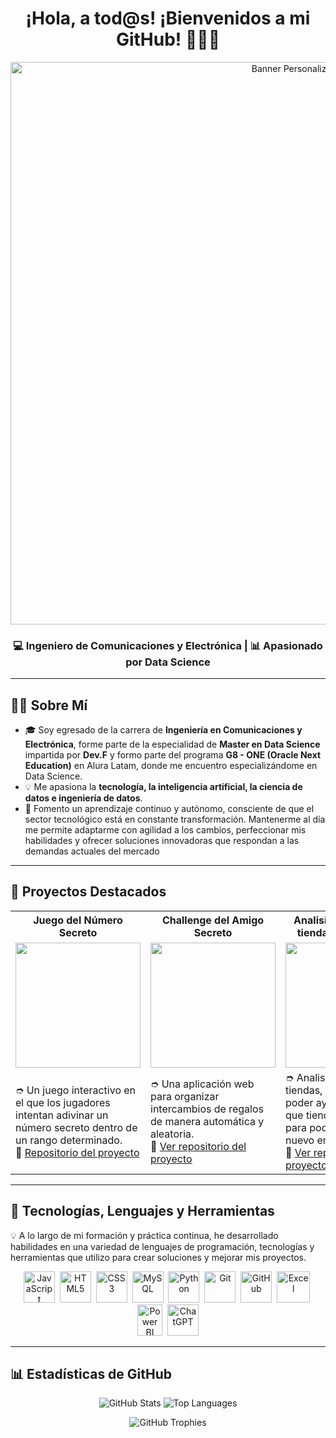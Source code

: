 <h1 align="center">¡Hola, a tod@s! ¡Bienvenidos a mi GitHub! 👨‍💻🌐</h1>
<!-- Encabezado con imagen personalizada -->
<p align="center">
  <img src="https://i.ytimg.com/vi/_ITiwPMUzho/maxresdefault.jpg" alt="Banner Personalizado" width="900px"/>
</p>
<h3 align="center">💻 Ingeniero de Comunicaciones y Electrónica | 📊 Apasionado por Data Science </h3>

---
## 🙋‍♂️ **Sobre Mí**
- 🎓 Soy egresado de la carrera de **Ingeniería en Comunicaciones y Electrónica**, forme parte de la especialidad de **Master en Data Science** impartida por **Dev.F** y formo parte del programa **G8 - ONE (Oracle Next Education)** en Alura Latam, donde me encuentro especializándome en Data Science.  
- 💡 Me apasiona la **tecnología, la inteligencia artificial, la ciencia de datos e ingeniería de datos**.  
- 🎯 Fomento un aprendizaje continuo y autónomo, consciente de que el sector tecnológico está en constante transformación. Mantenerme al día me permite adaptarme con agilidad a los cambios, perfeccionar mis habilidades y ofrecer soluciones innovadoras que respondan a las demandas actuales del mercado

---

## 🌟 **Proyectos Destacados**

<table>
  <tr>
    <th>Juego del Número Secreto</th>
    <th>Challenge del Amigo Secreto</th>
    <th>Analisis para venta de tiendas (Alura Store)</th>
  </tr>
  <tr>
    <td><img src="URL_DE_LA_IMAGEN_DEL_PROYECTO_1" width="200"></td>
    <td><img src="URL_DE_LA_IMAGEN_DEL_PROYECTO_2" width="200"></td>
    <td><img src="URL_DE_LA_IMAGEN_DEL_PROYECTO_3" width="200"></td>
  </tr>
  <tr>
    <td>➮ Un juego interactivo en el que los jugadores intentan adivinar un número secreto dentro de un rango determinado.<br>🔗 <a href="https://github.com/EJoelCM/juego-secreto">Repositorio del proyecto</a></td>
    <td>➮ Una aplicación web para organizar intercambios de regalos de manera automática y aleatoria.<br>🔗 <a href="https://github.com/EJoelCM/challenge-amigo-secreto_esp-main">Ver repositorio del proyecto</a></td>
    <td>➮ Analisis de ventas de 4 tiendas, con el fin de poder ayudar a decicir que tienda poder vender para poder iniciar un nuevo emprendimiento.<br>🔗 <a href="https://github.com/EJoelCM/Challenge1_DS_AluraStore">Ver repositorio del proyecto</a></td>
  </tr>
</table>

---   

## 🚀 **Tecnologías, Lenguajes y Herramientas**
💡 A lo largo de mi formación y práctica continua, he desarrollado habilidades en una variedad de lenguajes de programación, tecnologías y herramientas que utilizo para crear soluciones y mejorar mis proyectos.

<p align="center"> <!-- JavaScript --> <img src="https://cdn.jsdelivr.net/gh/devicons/devicon/icons/javascript/javascript-original.svg" title="JavaScript" alt="JavaScript" width="50"/>&nbsp; <!-- HTML --> <img src="https://cdn.jsdelivr.net/gh/devicons/devicon/icons/html5/html5-original.svg" title="HTML5" alt="HTML5" width="50"/>&nbsp; <!-- CSS --> <img src="https://cdn.jsdelivr.net/gh/devicons/devicon/icons/css3/css3-original.svg" title="CSS3" alt="CSS3" width="50"/>&nbsp;  <!-- MySQL --> <img src="https://cdn.jsdelivr.net/gh/devicons/devicon/icons/mysql/mysql-original.svg" title="MySQL" alt="MySQL" width="50"/>&nbsp; <!-- Python --> <img src="https://cdn.jsdelivr.net/gh/devicons/devicon/icons/python/python-original.svg" title="Python" alt="Python" width="50"/>&nbsp; <!-- Git --> <img src="https://cdn.jsdelivr.net/gh/devicons/devicon/icons/git/git-original.svg" title="Git" alt="Git" width="50"/>&nbsp; <!-- GitHub --> <img src="https://cdn.jsdelivr.net/gh/devicons/devicon/icons/github/github-original.svg" title="GitHub" alt="GitHub" width="50"/>&nbsp; <!-- Excel --> <img src="https://static.vecteezy.com/system/resources/thumbnails/027/179/363/small/microsoft-excel-icon-logo-symbol-free-png.png" title="Excel" alt="Excel" width="53" height="50"/>&nbsp; <!-- Power BI --> <img src="https://static-00.iconduck.com/assets.00/power-bi-icon-192x256-f7njvutg.png" title="Power BI" alt="Power BI" width="40" height="50"/>&nbsp; <!-- ChatGPT --> <img src="https://static.vecteezy.com/system/resources/previews/022/841/109/non_2x/chatgpt-logo-transparent-background-free-png.png" alt="ChatGPT" width="50" height="50"/> </p>

---
## 📊 **Estadísticas de GitHub**

<p align="center">
  <img src="https://github-readme-stats.vercel.app/api?username=EJoelCM&show_icons=true&theme=radical&hide_border=true" alt="GitHub Stats">
  <img src="https://github-readme-stats.vercel.app/api/top-langs/?username=EJoelCM&layout=compact&theme=radical&hide_border=true" alt="Top Languages">
</p>

<p align="center">
  <img src="https://github-profile-trophy.vercel.app/?username=EJoelCM&theme=radical&no-frame=true&row=1&column=6" alt="GitHub Trophies">
</p>


